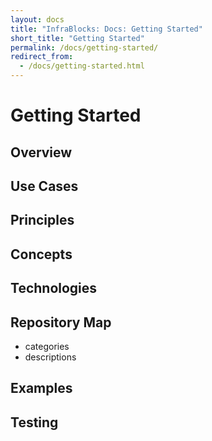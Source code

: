 ```yaml
---
layout: docs
title: "InfraBlocks: Docs: Getting Started"
short_title: "Getting Started"
permalink: /docs/getting-started/
redirect_from:
  - /docs/getting-started.html
---
```

# Getting Started

## Overview

## Use Cases

## Principles

## Concepts

## Technologies

## Repository Map

* categories
* descriptions

## Examples

## Testing
